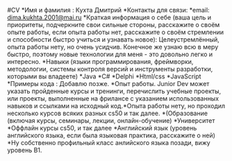 #CV
*Имя и фамилия : Кухта Дмитрий
*Контакты для связи: 
    *email: dima.kukhta.2001@mai.ru
*Краткая информация о себе (ваша цель и приоритеты, подчеркните свои сильные стороны, расскажите о своём опыте работы, если опыта работы нет, расскажите о своём стремлении и способности быстро учиться и узнавать новое): Целеустремлённый, опыта работы нету, но очень усидчив. Конечное же узнаю всю в меру быстро, поэтому новые технологии для меня - это довольно легко и интересно.
*Навыки (языки программирования, фреймворки, методологии, системы контроля версий и инструменты разработки, которыми вы владеете)
    *Java
    *C#
    *Delphi
    *Html/css
    *JavaScript
*Примеры кода : Добавлю позже.
*Опыт работы. Junior Dev может указать пройденные курсы и тренинги, перечислить учебные проекты, или проекты, выполненные на фрилансе с указанием использованных навыков и ссылками на исходный код.*Опыта работы нету, но проходил несколько курсов всяких разных cs50 и так далее.
*(Образование (включая курсы, семинары, лекции, онлайн-обучение)
    *Университет
    *Оффлайн курсы cs50, и так далее
*Английский язык (уровень английского языка, если была языковая практика, расскажите о ней)
    *Ну собственно профильный класс анлийского языка позади, вижу уровень B1.